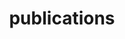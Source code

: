 ---
layout: page
title: publications
nav: true
nav_order: 1
dropdown: true
children: 
    - title: journal
      permalink: /journal/
    - title: divider
    - title: preprints
      permalink: /preprints/
    - title: divider
    - title: books
      permalink: /books/
    - title: divider
    - title: book chapters
      permalink: /book-chapters/
    # - title: divider
    # - title: other lectures
    #   permalink: /teaching1/
---